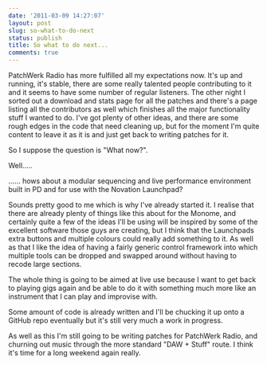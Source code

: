 ```yaml
---
date: '2011-03-09 14:27:07'
layout: post
slug: so-what-to-do-next
status: publish
title: So what to do next...
comments: true
---
```


PatchWerk Radio has more fulfilled all my expectations now. It's up and running, it's stable, there are some really talented people contributing to it and it seems to have some number of regular listeners. The other night I sorted out a download and stats page for all the patches and there's a page listing all the contributors as well which finishes all the major functionality stuff I wanted to do. I've got plenty of other ideas, and there are some rough edges in the code that need cleaning up, but for the moment I'm quite content to leave it as it is and just get back to writing patches for it.

So I suppose the question is "What now?".

Well.....

...... hows about a modular sequencing and live performance environment built in PD and for use with the Novation Launchpad?

Sounds pretty good to me which is why I've already started it. I realise that there are already plenty of things like this about for the Monome, and certainly quite a few of the ideas I'll be using will be inspired by some of the excellent software those guys are creating, but I think that the Launchpads extra buttons and multiple colours could really add something to it. As well as that I like the idea of having a fairly generic control framework into which multiple tools can be dropped and swapped around without having to recode large sections.

The whole thing is going to be aimed at live use because I want to get back to playing gigs again and be able to do it with something much more like an instrument that I can play and improvise with.

Some amount of code is already written and I'll be chucking it up onto a GitHub repo eventually but it's still very much a work in progress.

As well as this I'm still going to be writing patches for PatchWerk Radio, and churning out music through the more standard "DAW + Stuff" route. I think it's time for a long weekend again really.

